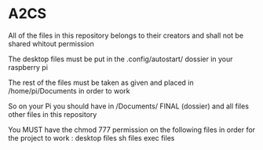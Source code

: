# A2CS
All of the files in this repository belongs to their creators and shall not be shared whitout permission

The desktop files must be put in the .config/autostart/ dossier in your raspberry pi

The rest of the files must be taken as given and placed in /home/pi/Documents in order to work

So on your Pi you should have in /Documents/
FINAL (dossier) and
all files other files in this repository

You MUST have the chmod 777 permission on the following files in order for the project to work :
desktop files
sh files
exec files
